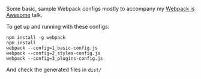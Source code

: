 Some basic, sample Webpack configs mostly to accompany my [Webpack is Awesome](https://speakerdeck.com/joshhunt/using-webpack-at-scale) talk.


To get up and running with these configs:

```
npm install -g webpack
npm install
webpack --config=1_basic-config.js
webpack --config=2_styles-config.js
webpack --config=3_plugins-config.js
```

And check the generated files in `dist/`
